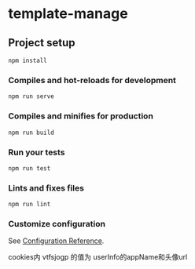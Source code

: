 # template-manage

## Project setup
```
npm install
```

### Compiles and hot-reloads for development
```
npm run serve
```

### Compiles and minifies for production
```
npm run build
```

### Run your tests
```
npm run test
```

### Lints and fixes files
```
npm run lint
```

### Customize configuration
See [Configuration Reference](https://cli.vuejs.org/config/).

cookies内  vtfsjogp 的值为 userInfo的appName和头像url
<!-- 对应的每一个字母为对应的字母的下一个字母 -->